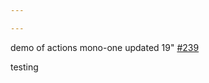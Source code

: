 ```yaml
---

---
```

    
demo of actions mono-one updated 19" [#239](https://github.com/JantaeLeckie/monorepo-release-changesets/pull/239)
    
testing
